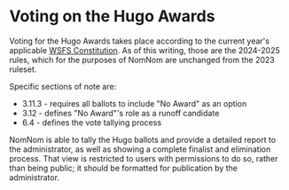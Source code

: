 # Voting on the Hugo Awards

Voting for the Hugo Awards takes place according to the current year's applicable [WSFS Constitution](https://www.wsfs.org/rules-of-the-world-science-fiction-society/). As of this writing, those are the 2024-2025 rules, which for the purposes of NomNom are unchanged from the 2023 ruleset.

Specific sections of note are:

* 3.11.3 - requires all ballots to include "No Award" as an option
* 3.12 - defines "No Award"'s role as a runoff candidate
* 6.4 - defines the vote tallying process

NomNom is able to tally the Hugo ballots and provide a detailed report to the administrator, as well as showing a complete finalist and elimination process. That view is restricted to users with permissions to do so, rather than being public; it should be formatted for publication by the administrator.
